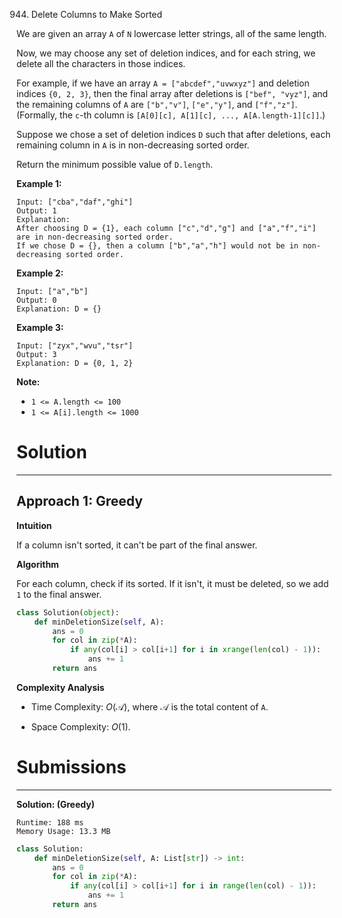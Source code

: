 944. Delete Columns to Make Sorted

We are given an array `A` of `N` lowercase letter strings, all of the same length.

Now, we may choose any set of deletion indices, and for each string, we delete all the characters in those indices.

For example, if we have an array `A = ["abcdef","uvwxyz"]` and deletion indices `{0, 2, 3}`, then the final array after deletions is `["bef", "vyz"]`, and the remaining columns of `A` are `["b","v"]`, `["e","y"]`, and `["f","z"]`.  (Formally, the `c`-th column is `[A[0][c], A[1][c], ..., A[A.length-1][c]]`.)

Suppose we chose a set of deletion indices `D` such that after deletions, each remaining column in `A` is in non-decreasing sorted order.

Return the minimum possible value of `D.length`.

 

**Example 1:**
```
Input: ["cba","daf","ghi"]
Output: 1
Explanation: 
After choosing D = {1}, each column ["c","d","g"] and ["a","f","i"] are in non-decreasing sorted order.
If we chose D = {}, then a column ["b","a","h"] would not be in non-decreasing sorted order.
```

**Example 2:**
```
Input: ["a","b"]
Output: 0
Explanation: D = {}
```

**Example 3:**
```
Input: ["zyx","wvu","tsr"]
Output: 3
Explanation: D = {0, 1, 2}
```

**Note:**

* `1 <= A.length <= 100`
* `1 <= A[i].length <= 1000`

# Solution
---
## Approach 1: Greedy
**Intuition**

If a column isn't sorted, it can't be part of the final answer.

**Algorithm**

For each column, check if its sorted. If it isn't, it must be deleted, so we add `1` to the final answer.

```python
class Solution(object):
    def minDeletionSize(self, A):
        ans = 0
        for col in zip(*A):
            if any(col[i] > col[i+1] for i in xrange(len(col) - 1)):
                ans += 1
        return ans
```

**Complexity Analysis**

* Time Complexity: $O(\mathcal{A})$, where $\mathcal{A}$ is the total content of `A`.

* Space Complexity: $O(1)$.

# Submissions
---
**Solution: (Greedy)**
```
Runtime: 188 ms
Memory Usage: 13.3 MB
```
```python
class Solution:
    def minDeletionSize(self, A: List[str]) -> int:
        ans = 0
        for col in zip(*A):
            if any(col[i] > col[i+1] for i in range(len(col) - 1)):
                ans += 1
        return ans
```